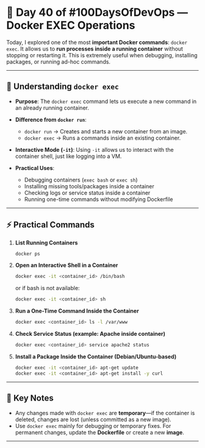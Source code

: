 
# 🚀 Day 40 of #100DaysOfDevOps — Docker EXEC Operations

Today, I explored one of the most **important Docker commands**: `docker exec`.
It allows us to **run processes inside a running container** without stopping or restarting it. This is extremely useful when debugging, installing packages, or running ad-hoc commands.

---

## 📖  Understanding `docker exec`

* **Purpose**: The `docker exec` command lets us execute a new command in an already running container.
* **Difference from `docker run`**:

  * `docker run` → Creates and starts a new container from an image.
  * `docker exec` → Runs a  commands inside an existing container.
* **Interactive Mode (`-it`)**:
  Using `-it` allows us to interact with the container shell, just like logging into a VM.
* **Practical Uses**:

  * Debugging containers (`exec bash` or `exec sh`)
  * Installing missing tools/packages inside a container
  * Checking logs or service status inside a container
  * Running one-time commands without modifying Dockerfile

---

## ⚡ Practical Commands

1. **List Running Containers**

   ```bash
   docker ps
   ```

2. **Open an Interactive Shell in a Container**

   ```bash
   docker exec -it <container_id> /bin/bash
   ```

   or if bash is not available:

   ```bash
   docker exec -it <container_id> sh
   ```

3. **Run a One-Time Command Inside the Container**

   ```bash
   docker exec <container_id> ls -l /var/www
   ```

4. **Check Service Status (example: Apache inside container)**

   ```bash
   docker exec <container_id> service apache2 status
   ```

5. **Install a Package Inside the Container (Debian/Ubuntu-based)**

   ```bash
   docker exec -it <container_id> apt-get update
   docker exec -it <container_id> apt-get install -y curl
   ```

---

## 🔑 Key Notes

* Any changes made with `docker exec` are **temporary**—if the container is deleted, changes are lost (unless committed as a new image).
* Use `docker exec` mainly for debugging or temporary fixes. For permanent changes, update the **Dockerfile** or create a new **image**.

---

